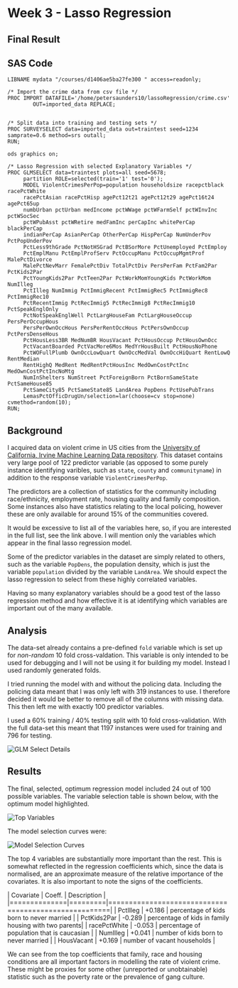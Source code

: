 # Week 3 - Lasso Regression

## Final Result

## SAS Code
```sas
LIBNAME mydata "/courses/d1406ae5ba27fe300 " access=readonly;

/* Import the crime data from csv file */
PROC IMPORT DATAFILE='/home/petersaunders10/lassoRegression/crime.csv' 
        OUT=imported_data REPLACE;
        

/* Split data into training and testing sets */
PROC SURVEYSELECT data=imported_data out=traintest seed=1234 samprate=0.6 method=srs outall;
RUN;   

ods graphics on;

/* Lasso Regression with selected Explanatory Variables */
PROC GLMSELECT data=traintest plots=all seed=5678;
     partition ROLE=selected(train='1' test='0');
     MODEL ViolentCrimesPerPop=population householdsize racepctblack racePctWhite 
     racePctAsian racePctHisp agePct12t21 agePct12t29 agePct16t24 agePct65up
     numbUrban pctUrban medIncome pctWWage pctWFarmSelf pctWInvInc pctWSocSec
     pctWPubAsst pctWRetire medFamInc perCapInc whitePerCap blackPerCap
     indianPerCap AsianPerCap OtherPerCap HispPerCap NumUnderPov PctPopUnderPov
     PctLess9thGrade PctNotHSGrad PctBSorMore PctUnemployed PctEmploy
     PctEmplManu PctEmplProfServ PctOccupManu PctOccupMgmtProf MalePctDivorce
     MalePctNevMarr FemalePctDiv TotalPctDiv PersPerFam PctFam2Par PctKids2Par
     PctYoungKids2Par PctTeen2Par PctWorkMomYoungKids PctWorkMom NumIlleg
     PctIlleg NumImmig PctImmigRecent PctImmigRec5 PctImmigRec8 PctImmigRec10
     PctRecentImmig PctRecImmig5 PctRecImmig8 PctRecImmig10 PctSpeakEnglOnly
     PctNotSpeakEnglWell PctLargHouseFam PctLargHouseOccup PersPerOccupHous
     PersPerOwnOccHous PersPerRentOccHous PctPersOwnOccup PctPersDenseHous
     PctHousLess3BR MedNumBR HousVacant PctHousOccup PctHousOwnOcc 
     PctVacantBoarded PctVacMore6Mos MedYrHousBuilt PctHousNoPhone
     PctWOFullPlumb OwnOccLowQuart OwnOccMedVal OwnOccHiQuart RentLowQ RentMedian
     RentHighQ MedRent MedRentPctHousInc MedOwnCostPctInc MedOwnCostPctIncNoMtg
     NumInShelters NumStreet PctForeignBorn PctBornSameState PctSameHouse85
     PctSameCity85 PctSameState85 LandArea PopDens PctUsePubTrans 
     LemasPctOfficDrugUn/selection=lar(choose=cv stop=none) cvmethod=random(10);
RUN;
```

## Background
I acquired data on violent crime in US cities from the [University of California, Irvine Machine Learning Data repository](https://archive.ics.uci.edu/ml/datasets/Communities+and+Crime).  This dataset contains very large pool of 122 predictor variable (as opposed to some purely instance identifying varibles, such as `state`, `county` and `communityname`) in addition to the response variable `ViolentCrimesPerPop`.

The predictors are a collection of statistics for the community including race/ethnicity, employment rate, housing quality and family composition.  Some instances also have statistics relating to the local policing, however these are only available for around 15% of the communities covered.

It would be excessive to list all of the variables here, so, if you are interested in the full list, see the link above.  I will mention only the variables which appear in the final lasso regression model.

Some of the predictor variables in the dataset are simply related to others, such as the variable `PopDens`, the population density, which is just the variable `population` divided by the variable `LandArea`.  We should expect the lasso regression to select from these highly correlated variables.

Having so many explanatory variables should be a good test of the lasso regression method and how effective it is at identifying which variables are important out of the many available.

## Analysis

The data-set already contains a pre-defined `fold` variable which is set up for *non-random* 10 fold cross-valdation.  This variable is only intended to be used for debugging and I will not be using it for building my model.  Instead I used randomly generated folds.

I tried running the model with and without the policing data.  Including the policing data meant that I was only left with 319 instances to use.  I therefore decided it would be better to remove all of the columns with missing data.  This then left me with exactly 100 predictor variables.

I used a 60% training / 40% testing split with 10 fold cross-validation.  With the full data-set this meant that 1197 instances were used for training and 796 for testing.

![GLM Select Details](/images/glmSelect.png)

## Results

The final, selected, optimum regression model included 24 out of 100 possible variables.  The variable selection table is shown below, with the optimum model highlighted.

![Top Variables](/images/variableSelect.png)

The model selection curves were:

![Model Selection Curves](/images/modelCurves.png)

The top 4 variables are substantially more important than the rest.  This is somewhat reflected in the regression coefficients which, since the data is normalised, are an approximate measure of the relative importance of the covariates.  It is also important to note the signs of the coefficients.

| Covariate    | Coeff.  | Description                                          |
|==============|=========|======================================================|
| PctIlleg     | +0.186  | percentage of kids born to never married             |
| PctKids2Par  | -0.289  | percentage of kids in family housing with two parents|
| racePctWhite | -0.053  | percentage of population that is caucasian           |
| NumIlleg     | +0.041  | number of kids born to never married                 |
| HousVacant   | +0.169  | number of vacant households                          |

We can see from the top coefficients that family, race and housing conditions are all important factors in modelling the rate of violent crime.  These might be proxies for some other (unreported or unobtainable) statistic such as the poverty rate or the prevalence of gang culture.

